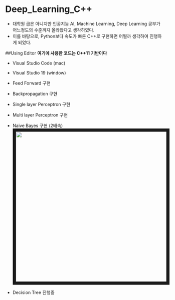 # Deep_Learning_C++

- 대학원 급은 아니지만 인공지능 AI, Machine Learning, Deep Learning 공부가 어느정도의 수준까지 올라왔다고 생각하였다.
- 이를 바탕으로, Python보다 속도가 빠른 C++로 구현하면 어떨까 생각하여 진행하게 되었다.



##Using Editor
**여기에 사용한 코드는 C++11 기반이다**
- Visual Studio Code   (mac)
- Visual Studio 19     (window)



- Feed Forward 구현
- Backpropagation 구현
- Single layer Perceptron 구현
- Multi layer Perceptron 구현
- Naive Bayes 구현 (2배속)
<a href="https://www.youtube.com/embed/uhv_9Mhi-Q4" target="_blank"><img src="https://user-images.githubusercontent.com/63298243/93894335-9300a180-fd29-11ea-811e-b8c80c88106e.png" width="854" height="480" border="10" /></a>

- Decision Tree 진행중